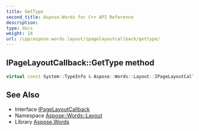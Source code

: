 ```yaml
---
title: GetType
second_title: Aspose.Words for C++ API Reference
description: 
type: docs
weight: 14
url: /cpp/aspose.words.layout/ipagelayoutcallback/gettype/
---
```

## IPageLayoutCallback::GetType method




```cpp
virtual const System::TypeInfo & Aspose::Words::Layout::IPageLayoutCallback::GetType() const override
```

## See Also

* Interface [IPageLayoutCallback](../)
* Namespace [Aspose::Words::Layout](../../)
* Library [Aspose.Words](../../../)
